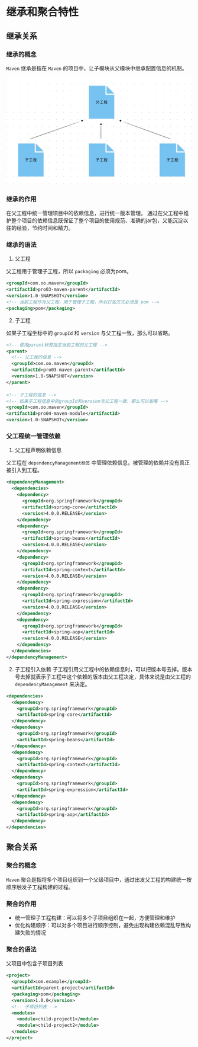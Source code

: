 # 继承和聚合特性

## 继承关系

### 继承的概念

`Maven` 继承是指在 `Maven` 的项目中，让子模块从父模块中继承配置信息的机制。

![image.jpg](/images/maven/inherit.jpg)

### 继承的作用

在父工程中统一管理项目中的依赖信息，进行统一版本管理。
通过在父工程中维护整个项目的依赖信息<span hl-txt-1>既保证了整个项目的使用规范、准确的jar包，又能沉淀以往的经验，节约时间和精力</span>。

### 继承的语法

1. 父工程

父工程用于管理子工程，所以 `packaging` 必须为<span hl-txt-1>pom</span>。

```xml
<groupId>com.oo.maven</groupId>
<artifactId>pro03-maven-parent</artifactId>
<version>1.0-SNAPSHOT</version>
<!-- 当前工程作为父工程，用于管理子工程，所以打包方式必须是 pom -->
<packaging>pom</packaging>
```

2. 子工程

如果子工程坐标中的 `groupId` 和 `version` 与父工程一致，那么可以省略。

```xml
<!-- 使用parent标签指定当前工程的父工程 -->
<parent>
  <!-- 父工程的信息 -->
  <groupId>com.oo.maven</groupId>
  <artifactId>pro03-maven-parent</artifactId>
  <version>1.0-SNAPSHOT</version>
</parent>

<!-- 子工程的信息 -->
<!-- 如果子工程信息中的groupId和version与父工程一致，那么可以省略 -->
<groupId>com.oo.maven</groupId>
<artifactId>pro04-maven-module</artifactId>
<version>1.0-SNAPSHOT</version>
```

### 父工程统一管理依赖

1. 父工程声明依赖信息

父工程在 `dependencyManagement标签` 中管理依赖信息，被管理的依赖并没有真正被引入到工程。

```xml
<dependencyManagement>
  <dependencies>
    <dependency>
      <groupId>org.springframework</groupId>
      <artifactId>spring-core</artifactId>
      <version>4.0.0.RELEASE</version>
    </dependency>
    <dependency>
      <groupId>org.springframework</groupId>
      <artifactId>spring-beans</artifactId>
      <version>4.0.0.RELEASE</version>
    </dependency>
    <dependency>
      <groupId>org.springframework</groupId>
      <artifactId>spring-context</artifactId>
      <version>4.0.0.RELEASE</version>
    </dependency>
    <dependency>
      <groupId>org.springframework</groupId>
      <artifactId>spring-expression</artifactId>
      <version>4.0.0.RELEASE</version>
    </dependency>
    <dependency>
      <groupId>org.springframework</groupId>
      <artifactId>spring-aop</artifactId>
      <version>4.0.0.RELEASE</version>
    </dependency>
  </dependencies>
</dependencyManagement>
```

2. 子工程引入依赖
   子工程引用父工程中的依赖信息时，可以把版本号去掉。版本号去掉就表示子工程中这个依赖的版本由父工程决定，具体来说是由父工程的 `dependencyManagement` 来决定。

```xml
<dependencies>
  <dependency>
    <groupId>org.springframework</groupId>
    <artifactId>spring-core</artifactId>
  </dependency>
  <dependency>
    <groupId>org.springframework</groupId>
    <artifactId>spring-beans</artifactId>
  </dependency>
  <dependency>
    <groupId>org.springframework</groupId>
    <artifactId>spring-context</artifactId>
  </dependency>
  <dependency>
    <groupId>org.springframework</groupId>
    <artifactId>spring-expression</artifactId>
  </dependency>
  <dependency>
    <groupId>org.springframework</groupId>
    <artifactId>spring-aop</artifactId>
  </dependency>
</dependencies>
```

## 聚合关系

### 聚合的概念

`Maven` 聚合是指将多个项目组织到一个父级项目中，通过出发父工程的构建统一按顺序触发子工程构建的过程。

### 聚合的作用

- 统一管理子工程构建：可以将多个子项目组织在一起，方便管理和维护
- 优化构建顺序：可以对多个项目进行顺序控制，避免出现构建依赖混乱导致构建失败的情况

### 聚合的语法

父项目中包含子项目列表

```xml
<project>
  <groupId>com.example</groupId>
  <artifactId>parent-project</artifactId>
  <packaging>pom</packaging>
  <version>1.0.0</version>
  <!-- 子项目列表 -->
  <modules>
    <module>child-project1</module>
    <module>child-project2</module>
  </modules>
</project>
```
